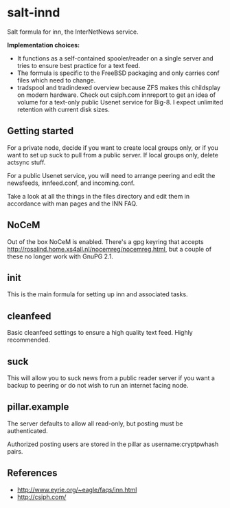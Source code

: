 # salt-innd
Salt formula for inn, the InterNetNews service.

**Implementation choices:**

* It functions as a self-contained spooler/reader on a single server and tries
to ensure best practice for a text feed.
* The formula is specific to the FreeBSD packaging and only carries conf files
which need to change.
* tradspool and tradindexed overview because ZFS makes this childsplay on modern hardware.
Check out csiph.com innreport to get an idea of volume for a text-only public
Usenet service for Big-8.  I expect unlimited retention with current disk sizes.

## Getting started
For a private node, decide if you want to create local groups only, or if you
want to set up suck to pull from a public server.  If local groups only, delete actsync stuff.

For a public Usenet service, you will need to arrange peering and edit the
newsfeeds, innfeed.conf, and incoming.conf.

Take a look at all the things in the files directory and edit them in accordance
with man pages and the INN FAQ.

## NoCeM

Out of the box NoCeM is enabled.  There's a gpg keyring that accepts
http://rosalind.home.xs4all.nl/nocemreg/nocemreg.html, but a couple of these no
longer work with GnuPG 2.1.

## init

This is the main formula for setting up inn and associated tasks.

## cleanfeed

Basic cleanfeed settings to ensure a high quality text feed.  Highly
recommended.

## suck

This will allow you to suck news from a public reader server if you want a
backup to peering or do not wish to run an internet facing node.

## pillar.example

The server defaults to allow all read-only, but posting must be authenticated.

Authorized posting users are stored in the pillar as username:cryptpwhash pairs.

## References
* http://www.eyrie.org/~eagle/faqs/inn.html
* http://csiph.com/

